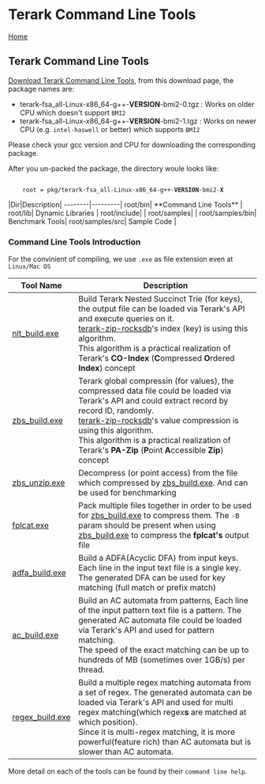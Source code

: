 # Terark Command Line Tools

[Home](../README.md)

## Terark Command Line Tools

[Download Terark Command Line Tools](https://www.terark.com/download/tools/latest), from this download page, the package names are:

- terark-fsa_all-Linux-x86_64-g++-**VERSION**-bmi2-0.tgz : Works on older CPU which doesn't support `BMI2`
- terark-fsa_all-Linux-x86_64-g++-**VERSION**-bmi2-1.tgz : Works on newer CPU (e.g. `intel-haswell` or better) which supports `BMI2`

Please check your gcc version and CPU for downloading the corresponding package.

After you un-packed the package, the directory woule looks like:
<p>
<code>
    root = pkg/terark-fsa_all-Linux-x86_64-g++-<strong>VERSION</strong>-bmi2-<strong>X</strong>
</code>
</p>
|Dir|Description|
--------|---------|
root/bin| **Command Line Tools** |
root/lib| Dynamic Libraries |
root/include| |
root/samples| |
root/samples/bin| Benchmark Tools|
root/samples/src| Sample Code |

### Command Line Tools Introduction

For the convinient of compiling, we use `.exe` as file extension even at `Linux/Mac OS`

|Tool Name | Description  |
-----|-----|
[nlt_build.exe](bin/nlt_build.exe.md)| Build Terark Nested Succinct Trie (for keys), the output file can be loaded via Terark's API and execute queries on it.<br/> [terark-zip-rocksdb](https://github.com/Terark/terark-zip-rocksdb)'s index (key) is using this algorithm.<br/> This algorithm is a practical realization of Terark's **CO-Index** (**C**ompressed **O**rdered **Index**) concept|
[zbs_build.exe](bin/zbs_build.exe.md)| Terark global compressin (for values), the compressed data file could be loaded via Terark's API and could extract record by record ID, randomly.<br/>[terark-zip-rocksdb](https://github.com/Terark/terark-zip-rocksdb)'s value compression is using this algorithm.<br/>This algorithm is a practical realization of Terark's **PA-Zip** (**P**oint **A**ccessible **Zip**) concept|
[zbs_unzip.exe](bin/zbs_unzip.exe.md)| Decompress (or point access) from the file which compressed by [zbs_build.exe](bin/zbs_build.exe.md). And can be used for benchmarking|
[fplcat.exe](bin/fplcat.exe.md)| Pack multiple files together in order to be used for [zbs_build.exe](bin/zbs_build.exe.md) to compress them. The `-B` param should be present when using [zbs_build.exe](bin/zbs_build.exe.md) to compress the **fplcat's** output file|
|[adfa_build.exe](bin/adfa_build.exe.md)| Build a ADFA(Acyclic DFA) from input keys. Each line in the input text file is a single key. <br/> The generated DFA can be used for key matching (full match or prefix match)|
[ac_build.exe](bin/ac_build.exe.md)| Build an AC automata from patterns, Each line of the input pattern text file is a pattern. The generated AC automata file could be loaded via Terark's API and used for pattern matching.<br/> The speed of the exact matching can be up to hundreds of MB (sometimes over 1GB/s) per thread.|
[regex_build.exe](bin/regex_build.exe.md)|Build a multiple regex matching automata from a set of regex. The generated automata can be loaded via Terark's API and used for multi regex matching(which regex**s** are matched at which position). <br/> Since it is multi-regex matching, it is more powerful(feature rich) than AC automata but is slower than AC automata.|

More detail on each of the tools can be found by their `command line help`.
